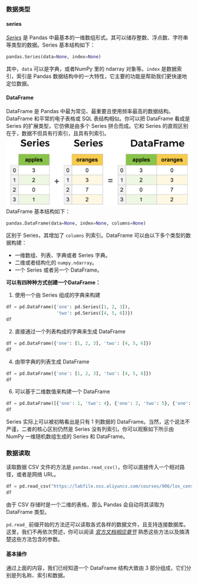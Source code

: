 ### 数据类型
#### series

[_Series_](https://pandas.pydata.org/pandas-docs/stable/reference/api/pandas.Series.html) 是 Pandas 中最基本的一维数组形式。其可以储存整数、浮点数、字符串等类型的数据。Series 基本结构如下：

```python
pandas.Series(data=None, index=None)
```

其中，`data` 可以是字典，或者NumPy 里的 ndarray 对象等。`index` 是数据索引，索引是 Pandas 数据结构中的一大特性，它主要的功能是帮助我们更快速地定位数据。

#### DataFrame

DataFrame 是 Pandas 中最为常见、最重要且使用频率最高的数据结构。DataFrame 和平常的电子表格或 SQL 表结构相似。你可以把 DataFrame 看成是 Series 的扩展类型，它仿佛是由多个 Series 拼合而成。它和 Series 的直观区别在于，数据不但具有行索引，且具有列索引。
![DataFrame示意图](/imgs/2024-05-07/fciX7Tk6GqSC2mY5.png)
DataFrame 基本结构如下：

```python
pandas.DataFrame(data=None, index=None, columns=None)
```

区别于 Series，其增加了 `columns` 列索引。DataFrame 可以由以下多个类型的数据构建：

-   一维数组、列表、字典或者 Series 字典。
-   二维或者结构化的 `numpy.ndarray`。
-   一个 Series 或者另一个 DataFrame。

**可以有四种种方式创建一个DataFrame：**

 1. 使用一个由 Series 组成的字典来构建
```python
df = pd.DataFrame({'one': pd.Series([1, 2, 3]),
                   'two': pd.Series([4, 5, 6])})
df
```
 2. 直接通过一个列表构成的字典来生成 DataFrame
~~~python
df = pd.DataFrame({'one': [1, 2, 3], 'two': [4, 5, 6]})
df
~~~
 4. 由带字典的列表生成 DataFrame
~~~python
df = pd.DataFrame({'one': [1, 2, 3], 'two': [4, 5, 6]}) 
df
~~~
 6. 可以基于二维数值来构建一个 DataFrame
~~~python
df = pd.DataFrame([{'one': 1, 'two': 4}, {'one': 2, 'two': 5}, {'one': 3, 'two': 6}]) 
df
~~~

Series 实际上可以被初略看出是只有 1 列数据的 DataFrame。当然，这个说法不严谨，二者的核心区别仍然是 Series 没有列索引。你可以观察如下所示由 NumPy 一维随机数组生成的 Series 和 DataFrame。





### 数据读取
读取数据 CSV 文件的方法是 `pandas.read_csv()`，你可以直接传入一个相对路径，或者是网络 URL。

```python
df = pd.read_csv("https://labfile.oss.aliyuncs.com/courses/906/los_census.csv")
df
```

由于 CSV 存储时是一个二维的表格，那么 Pandas 会自动将其读取为 DataFrame 类型。

`pd.read_` 前缀开始的方法还可以读取各式各样的数据文件，且支持连接数据库。这里，我们不再依次赘述，你可以阅读 [_官方文档相应章节_](https://pandas.pydata.org/pandas-docs/stable/reference/io.html) 熟悉这些方法以及搞清楚这些方法包含的参数。


#### 基本操作

通过上面的内容，我们已经知道一个 DataFrame 结构大致由 3 部分组成，它们分别是列名称、索引和数据。
<!--stackedit_data:
eyJoaXN0b3J5IjpbLTU4NjM1MjA4OSw0OTc4MTg4MTBdfQ==
-->